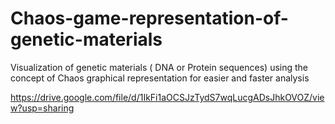 # Chaos-game-representation-of-genetic-materials
Visualization of genetic materials ( DNA or Protein sequences) using the concept of Chaos graphical representation for easier and faster analysis 

https://drive.google.com/file/d/1IkFi1aOCSJzTydS7wqLucgADsJhkOVOZ/view?usp=sharing
